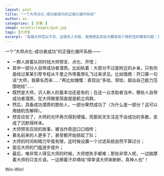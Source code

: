 ```yaml
---
layout: post
title: "一个大师点化-成功者成功的正强化循环系统"
author: ex
categories: [ 宗教 ]
image: assets/images/god.jpg
tags: [大师]
excerpt: "各路大师层出不穷，且很多人买账，我猜想这背后大概率有个随机性的概率问题；共生关系的互强化。至于大师是不是真有大师技能，谁知道呢"
---
```


一个“大师点化-成功者成功”的正强化循环系统——
- 一群人排着队同时找大师预言、点化、开悟；
- 其中一部分人自带成功者潜质。比如执着：大部分不过是附近的乡亲，只有你是经过某某引荐专程从千里之外带着厚礼飞过来求见。比如情商：开口第一句话“大师，我慕名而来……”再比如慷慨：表现出“多给、常给、超出自己能力范围地给”……
- 既然是大师，识人断人的基本功还是有的；在这一众求助者当中，哪些人自带成功者潜质，在大师眼里简直就是鹤立鸡群。
- 然后，具备成功潜质的那些人，一部分果然成功了（为什么是一部分？这可以用随机性解释）。
- 预言应验了，大师的光环再次得到增强，而那些天生注定不会成功的多数，变成了沉默得样本。
- 大师预言应验的故事，被当作奇迹口口相传；
- 慕名前来的人更多了，甚至都开始排起了队；
- 大师的时间和精力毕竟有限，这时候设置一个过滤系统自然不算过分；
- 面见大师的门槛逐步提升；
- 最后，唯非常人得见大师的时候，大师想失手都难；那些非常人呢，一边揣摩着大师的只言片语，一边擦着汗并嘀咕“得幸请大师来断断，真神人也”！

Win-Win!


